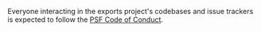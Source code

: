 Everyone interacting in the exports project's codebases and issue trackers is expected to
follow the [PSF Code of Conduct](https://www.python.org/psf/conduct/).
